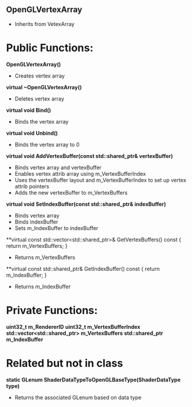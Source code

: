 ## OpenGLVertexArray
- Inherits from VetexArray

# Public Functions:
**OpenGLVertexArray()**
- Creates vertex array

**virtual ~OpenGLVertexArray()**
- Deletes vertex array

**virtual void Bind()**
- Binds the vertex array

**virtual void Unbind()**
- Binds the vertex array to 0

**virtual void AddVertexBuffer(const std::shared_ptr<VertexBuffer>& vertexBuffer)**
- Binds vertex array and vertexBuffer
- Enables vertex attrib array using m_VertexBufferIndex
- Uses the vertexBuffer layout and m_VertexBufferIndex to set up vertex attrib pointers
- Adds the new vertexBuffer to m_VertexBuffers

**virtual void SetIndexBuffer(const std::shared_ptr<IndexBuffer>& indexBuffer)**
- Binds vertex array
- Binds indexBuffer
- Sets m_IndexBuffer to indexBuffer

**virtual const std::vector<std::shared_ptr<VertexBuffer>>& GetVertexBuffers() const { return m_VertexBuffers; }
- Returns m_VertexBuffers

**virtual const std::shared_ptr<IndexBuffer>& GetIndexBuffer() const { return m_IndexBuffer; }
- Returns m_IndexBuffer

# Private Functions:
**uint32_t m_RendererID**
**uint32_t m_VertexBufferIndex**
**std::vector<std::shared_ptr<VertexBuffer>> m_VertexBuffers**
**std::shared_ptr<IndexBuffer> m_IndexBuffer**

# Related but not in class
**static GLenum ShaderDataTypeToOpenGLBaseType(ShaderDataType type)**
- Returns the associated GLenum based on data type
